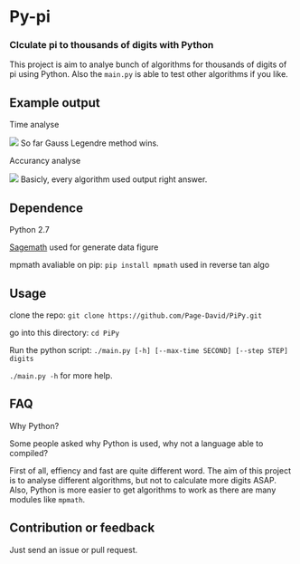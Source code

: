 # Py-pi
### Clculate pi to thousands of digits with Python
This project is aim to analye bunch of algorithms for thousands of digits of pi using Python. Also the `main.py` is able to test other algorithms if you like.

## Example output
Time analyse

<img src="https://cdn.rawgit.com/Page-David/PiPy/f96d5d72/time.svg"/>
So far Gauss Legendre method wins.

Accurancy analyse

<img src="https://cdn.rawgit.com/Page-David/PiPy/f96d5d72/accurancy.svg"/>
Basicly, every algorithm used output right answer.

## Dependence
Python 2.7

[Sagemath](www.sagemath.org) used for generate data figure

mpmath avaliable on pip: `pip install mpmath` used in reverse tan algo

## Usage
clone the repo:
`git clone https://github.com/Page-David/PiPy.git`

go into this directory:
`cd PiPy`

Run the python script:
`./main.py [-h] [--max-time SECOND] [--step STEP] digits`

`./main.py -h` for more help.

## FAQ
Why Python?

Some people asked why Python is used, why not a language able to compiled?

First of all, effiency and fast are quite different word. The aim of this project is to analyse different algorithms, but not to calculate more digits ASAP. Also, Python is more easier to get algorithms to work as there are many modules like `mpmath`.

## Contribution or feedback
Just send an issue or pull request.

